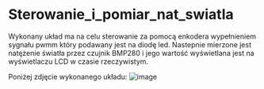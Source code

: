 # Sterowanie_i_pomiar_nat_swiatla

Wykonany układ ma na celu sterowanie za pomocą enkodera wypełnieniem sygnału pwmm który podawany jest na diodę led. 
Nastepnie mierzone jest natężenie światła przez czujnik BMP280 i jego wartość wyświetlana jest na wyświetlaczu LCD w czasie rzeczywistym.

Poniżej zdjęcie wykonanego układu: 
![image](https://user-images.githubusercontent.com/65861697/160867916-51e1b581-a1ae-4a5a-b4b5-f884ff71198f.jpg)
